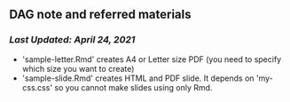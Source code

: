 ## DAG note and referred materials
### *Last Updated: April 24, 2021*

- 'sample-letter.Rmd' creates A4 or Letter size PDF (you need to specify which size you want to create)
- 'sample-slide.Rmd' creates HTML and PDF slide. It depends on 'my-css.css' so you cannot make slides using only Rmd.

